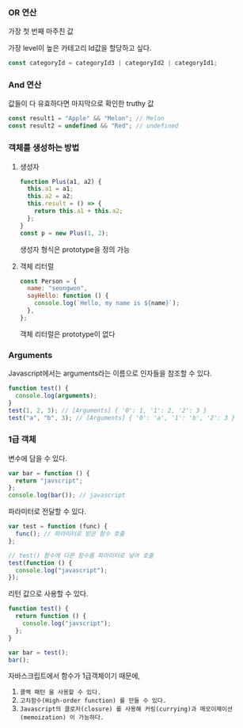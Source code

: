 ### OR 연산

가장 첫 번째 마주친 값

가장 level이 높은 카테고리 Id값을 할당하고 싶다.

```javascript
const categoryId = categoryId3 | categoryId2 | categoryId1;
```

### And 연산

값들이 다 유효하다면 마지막으로 확인한 truthy 값

```javascript
const result1 = "Apple" && "Melon"; // Melon
const result2 = undefined && "Red"; // undefined
```

### 객체를 생성하는 방법

1. 생성자

   ```javascript
   function Plus(a1, a2) {
     this.a1 = a1;
     this.a2 = a2;
     this.result = () => {
       return this.a1 + this.a2;
     };
   }
   const p = new Plus(1, 2);
   ```

   생성자 형식은 prototype을 정의 가능

2. 객체 리터럴

   ```javascript
   const Person = {
     name: "seongwon",
     sayHello: function () {
       console.log(`Hello, my name is ${name}`);
     },
   };
   ```

   객체 리터럴은 prototype이 없다

### Arguments

Javascript에서는 arguments라는 이름으로 인자들을 참조할 수 있다.

```javascript
function test() {
  console.log(arguments);
}
test(1, 2, 3); // [Arguments] { '0': 1, '1': 2, '2': 3 }
test("a", "b", 3); // [Arguments] { '0': 'a', '1': 'b', '2': 3 }
```

### 1급 객체

변수에 담을 수 있다.

```javascript
var bar = function () {
  return "javscript";
};
console.log(bar()); // javascript
```

파라미터로 전달할 수 있다.

```javascript
var test = function (func) {
  func(); // 파라미터로 받은 함수 호출
};

// test() 함수에 다른 함수를 파라미터로 넣어 호출
test(function () {
  console.log("javascript");
});
```

리턴 값으로 사용할 수 있다.

```javascript
function test() {
  return function () {
    console.log("javscript");
  };
}

var bar = test();
bar();
```

자바스크립트에서 함수가 1급객체이기 때문에,

1. `콜백 패턴 을 사용할 수 있다.`
1. `고차함수(High-order function) 를 만들 수 있다.`
1. `Javascript의 클로저(closure) 를 사용해 커링(currying)과 메모이제이션(memoization) 이 가능하다.`
